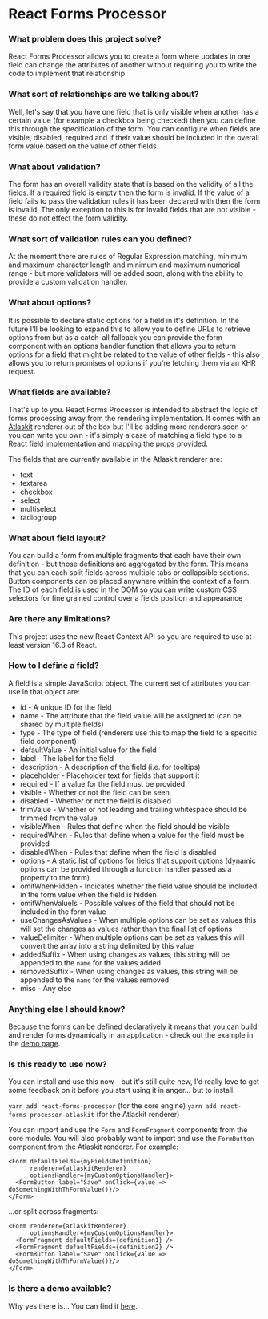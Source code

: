 # React Forms Processor

### What problem does this project solve?
React Forms Processor allows you to create a form where updates in one field can change the attributes of another without requiring you to write the code to implement that relationship

### What sort of relationships are we talking about?
Well, let's say that you have one field that is only visible when another has a certain value (for example a checkbox being checked) then you can define this through the specification of the form. You can configure when fields are visible, disabled, required and if their value should be included in the overall form value based on the value of other fields.

### What about validation?
The form has an overall validity state that is based on the validity of all the fields. If a required field is empty then the form is invalid. If the value of a field fails to pass the validation rules it has been declared with then the form is invalid. The only exception to this is for invalid fields that are not visible - these do not effect the form validity.

### What sort of validation rules can you defined?
At the moment there are rules of Regular Expression matching, minimum and maximum character length and minimum and maximum numerical range - but more validators will be added soon, along with the ability to provide a custom validation handler.

### What about options?
It is possible to declare static options for a field in it's definition. In the future I'll be looking to expand this to allow you to define URLs to retrieve options from but as a catch-all fallback you can provide the form component with an options handler function that allows you to return options for a field that might be related to the value of other fields - this also allows you to return promises of options if you're fetching them via an XHR request.

### What fields are available?
That's up to you. React Forms Processor is intended to abstract the logic of forms processing away from the rendering implementation. It comes with an [Atlaskit](https://atlaskit.atlassian.com/) renderer out of the box but I'll be adding more renderers soon or you can write you own - it's simply a case of matching a field type to a React field implementation and mapping the props provided. 

The fields that are currently available in the Atlaskit renderer are:
* text
* textarea
* checkbox
* select
* multiselect
* radiogroup

### What about field layout?
You can build a form from multiple fragments that each have their own definition - but those definitions are aggregated by the form. This means that you can each split fields across multiple tabs or collapsible sections. Button components can be placed anywhere within the context of a form. The ID of each field is used in the DOM so you can write custom CSS selectors for fine grained control over a fields position and appearance

### Are there any limitations?
This project uses the new React Context API so you are required to use at least version 16.3 of React.

### How to I define a field?
A field is a simple JavaScript object. The current set of attributes you can use in that object are:
 
 * id - A unique ID for the field
 * name - The attribute that the field value will be assigned to (can be shared by multiple fields)
 * type - The type of field (renderers use this to map the field to a specific field component)
 * defaultValue - An initial value for the field
 * label - The label for the field
 * description - A description of the field (i.e. for tooltips)
 * placeholder - Placeholder text for fields that support it
 * required - If a value for the field must be provided
 * visible - Whether or not the field can be seen
 * disabled - Whether or not the field is disabled
 * trimValue - Whether or not leading and trailing whitespace should be trimmed from the value
 * visibleWhen - Rules that define when the field should be visible
 * requiredWhen - Rules that define when a value for the field must be provided
 * disabledWhen - Rules that define when the field is disabled
 * options - A static list of options for fields that support options (dynamic options can be provided through a function handler passed as a property to the form)
 * omitWhenHidden - Indicates whether the field value should be included in the form value when the field is hidden
 * omitWhenValueIs - Possible values of the field that should not be included in the form value
 * useChangesAsValues - When multiple options can be set as values this will set the changes as values rather than the final list of options
 * valueDelimiter - When multiple options can be set as values this will convert the array into a string delimited by this value
 * addedSuffix - When using changes as values, this string will be appended to the `name` for the values added
 * removedSuffix - When using changes as values, this string will be appended to the `name` for the values removed
 * misc - Any else

### Anything else I should know?
Because the forms can be defined declaratively it means that you can build and render forms dynamically in an application - check out the example in the [demo page](https://draperd.github.io/react-forms-processor/).

### Is this ready to use now?
You can install and use this now - but it's still quite new, I'd really love to get some feedback on it before you start using it in anger... but to install:

`yarn add react-forms-processor` (for the core engine)
`yarn add react-forms-processor-atlaskit` (for the Atlaskit renderer)

You can import and use the `Form` and `FormFragment` components from the core module. You will also probably want to import and use the `FormButton` component from the Atlaskit renderer. For example:

``` JSX
<Form defaultFields={myFieldsDefinition} 
      renderer={atlaskitRenderer} 
      optionsHandler={myCustomOptionsHandler}>
  <FormButton label="Save" onClick={value => doSomethingWithThFormValue()}/>
</Form>
```

...or split across fragments:

``` JSX
<Form renderer={atlaskitRenderer} 
      optionsHandler={myCustomOptionsHandler}>
  <FormFragment defaultFields={definition1} />
  <FormFragment defaultFields={definition2} />
  <FormButton label="Save" onClick={value => doSomethingWithThFormValue()}/>
</Form>
```

### Is there a demo available?
Why yes there is... You can find it [here](https://draperd.github.io/react-forms-processor/).


